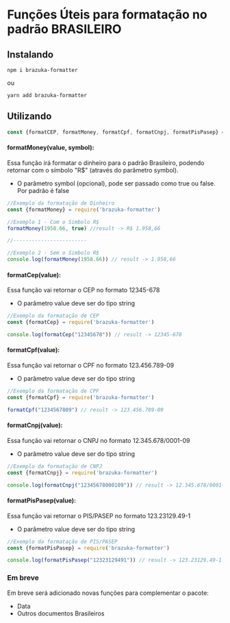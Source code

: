 # Funções Úteis para formatação no padrão BRASILEIRO

## Instalando
```shell
npm i brazuka-formatter
```
ou
```shell
yarn add brazuka-formatter
```

## Utilizando
```js
const {formatCEP, formatMoney, formatCpf, formatCnpj, formatPisPasep} = require('brazuka-formatter')
```

#### formatMoney(value, symbol):
Essa função irá formatar o dinheiro para o padrão Brasileiro, podendo retornar com o símbolo "R$" (através do parâmetro symbol). 
- O parâmetro symbol (opcional), pode ser passado como true ou false. Por padrão é false 

```js
//Exemplo da formatação de Dinheiro
const {formatMoney} = require('brazuka-formatter')

//Exemplo 1 - Com o Simbolo R$
formatMoney(1958.66, true) //result -> R$ 1.958,66

//------------------------

//Exemplo 2 - Sem o Simbolo R$
console.log(formatMoney(1958.66)) // result -> 1.958,66
```

#### formatCep(value): 
Essa função vai retornar o CEP no formato 12345-678 
- O parâmetro value deve ser do tipo string

```js
//Exemplo da formatação de CEP
const {formatCep} = require('brazuka-formatter')

console.log(formatCep("12345678")) // result -> 12345-678
```

#### formatCpf(value): 
Essa função vai retornar o CPF no formato 123.456.789-09 
- O parâmetro value deve ser do tipo string


```js
//Exemplo da formatação de CPF
const {formatCpf} = require('brazuka-formatter')

formatCpf("1234567809") // result -> 123.456.789-09 

```

#### formatCnpj(value): 
Essa função vai retornar o CNPJ no formato 12.345.678/0001-09
- O parâmetro value deve ser do tipo string

```js
//Exemplo da formatação de CNPJ
const {formatCnpj} = require('brazuka-formatter')

console.log(formatCnpj("12345678000109")) // result -> 12.345.678/0001-09
```

#### formatPisPasep(value): 
Essa função vai retornar o PIS/PASEP no formato 123.23129.49-1
- O parâmetro value deve ser do tipo string

```js
//Exemplo da formatação de PIS/PASEP
const {formatPisPasep} = require('brazuka-formatter')

console.log(formatPisPasep("12323129491")) // result -> 123.23129.49-1
```

### Em breve
Em breve será adicionado novas funções para complementar o pacote:
- Data
- Outros documentos Brasileiros
